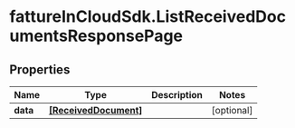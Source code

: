 # fattureInCloudSdk.ListReceivedDocumentsResponsePage

## Properties

Name | Type | Description | Notes
------------ | ------------- | ------------- | -------------
**data** | [**[ReceivedDocument]**](ReceivedDocument.md) |  | [optional] 



